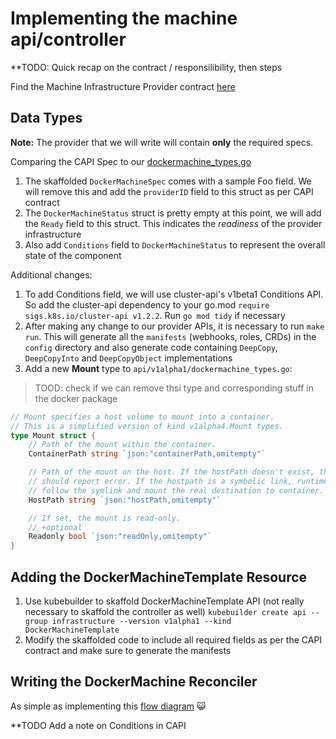 # Implementing the machine api/controller

**TODO: Quick recap on the contract / responsilibility, then steps

Find the Machine Infrastructure Provider contract [here](https://cluster-api.sigs.k8s.io/developer/providers/machine-infrastructure.html)

## Data Types
**Note:** The provider that we will write will contain **only** the required specs.

Comparing the CAPI Spec to our [dockermachine_types.go](https://github.com/capi-samples/cluster-api-provider-docker/blob/main/api/v1alpha1/dockermachine_types.go)

1. The skaffolded `DockerMachineSpec` comes with a sample Foo field. We will remove this and add the `providerID` field to this struct as per CAPI contract
2. The `DockerMachineStatus` struct is pretty empty at this point, we will add the `Ready` field to this struct. This indicates the *readiness* of the provider infrastructure
3. Also add `Conditions` field to `DockerMachineStatus` to represent the overall state of the component


Additional changes:

1. To add Conditions field, we will use cluster-api's v1beta1 Conditions API. So add the cluster-api dependency to your go.mod `require sigs.k8s.io/cluster-api v1.2.2`. Run `go mod tidy` if necessary
2. After making any change to our provider APIs, it is necessary to run `make run`. This will generate all the `manifests` (webhooks, roles, CRDs) in the `config` directory and also generate code containing `DeepCopy`, `DeepCopyInto` and `DeepCopyObject` implementations
3. Add a new **Mount** type to `api/v1alpha1/dockermachine_types.go`:

> TOOD: check if we can remove thsi type and corresponding stuff in the docker package

```go
// Mount specifies a host volume to mount into a container.
// This is a simplified version of kind v1alpha4.Mount types.
type Mount struct {
	// Path of the mount within the container.
	ContainerPath string `json:"containerPath,omitempty"`

	// Path of the mount on the host. If the hostPath doesn't exist, then runtimes
	// should report error. If the hostpath is a symbolic link, runtimes should
	// follow the symlink and mount the real destination to container.
	HostPath string `json:"hostPath,omitempty"`

	// If set, the mount is read-only.
	// +optional
	Readonly bool `json:"readOnly,omitempty"`
}
```
## Adding the DockerMachineTemplate Resource
1. Use kubebuilder to skaffold DockerMachineTemplate API (not really necessary to skaffold the controller as well) `kubebuilder create api --group infrastructure --version v1alpha1 --kind DockerMachineTemplate`
2. Modify the skaffolded code to include all required fields as per the CAPI contract and make sure to generate the manifests

## Writing the DockerMachine Reconciler
As simple as implementing this [flow diagram](https://cluster-api.sigs.k8s.io/developer/providers/machine-infrastructure.html#behavior) :smiley_cat: 

**TODO Add a note on Conditions in CAPI

